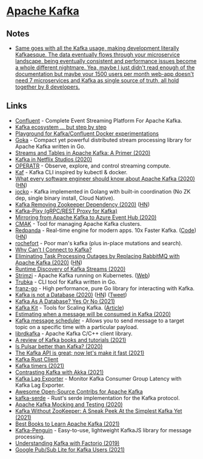 # [Apache Kafka](https://kafka.apache.org/)

## Notes

- [Same goes with all the Kafka usage, making development literally Kafkaesque. The data eventually flows through your microservice landscape, being eventually consistent and performance issues become a whole different nightmare. Yea, maybe I just didn't read enough of the documentation but maybe your 1500 users per month web-app doesn't need 7 microservices and Kafka as single source of truth, all hold together by 8 developers.](https://news.ycombinator.com/item?id=27092326)

## Links

- [Confluent](https://www.confluent.io/) - Complete Event Streaming Platform For Apache Kafka.
- [Kafka ecosystem ... but step by step](https://github.com/framiere/a-kafka-story)
- [Playground for Kafka/Confluent Docker experimentations](https://github.com/vdesabou/kafka-docker-playground)
- [Goka](https://github.com/lovoo/goka) - Compact yet powerful distributed stream processing library for Apache Kafka written in Go.
- [Streams and Tables in Apache Kafka: A Primer (2020)](https://www.confluent.io/blog/kafka-streams-tables-part-1-event-streaming/)
- [Kafka in Netflix Studios (2020)](https://www.confluent.io/blog/how-kafka-is-used-by-netflix/)
- [OPERATR](https://operatr.io/) - Observe, explore, and control streaming compute.
- [Kaf](https://github.com/birdayz/kaf) - Kafka CLI inspired by kubectl & docker.
- [What every software engineer should know about Apache Kafka (2020)](https://www.michael-noll.com/blog/2020/01/16/what-every-software-engineer-should-know-about-apache-kafka-fundamentals/) ([HN](https://news.ycombinator.com/item?id=23206566))
- [jocko](https://github.com/travisjeffery/jocko) - Kafka implemented in Golang with built-in coordination (No ZK dep, single binary install, Cloud Native).
- [Kafka Removing Zookeeper Dependency (2020)](https://www.confluent.io/blog/removing-zookeeper-dependency-in-kafka/) ([HN](https://news.ycombinator.com/item?id=23207377))
- [Kafka-Pixy (gRPC/REST Proxy for Kafka)](https://github.com/mailgun/kafka-pixy)
- [Mirroring from Apache Kafka to Azure Event Hub (2020)](https://strimzi.io/blog/2020/05/14/mirror-kafka-eventhub/)
- [CMAK](https://github.com/yahoo/CMAK) - Tool for managing Apache Kafka clusters.
- [Redpanda](https://vectorized.io/) - Real-time engine for modern apps. 10x Faster Kafka. ([Code](https://github.com/vectorizedio/redpanda)) ([HN](https://news.ycombinator.com/item?id=25075739))
- [rochefort](https://github.com/jackdoe/rochefort) - Poor man's kafka (plus in-place mutations and search).
- [Why Can’t I Connect to Kafka?](https://www.confluent.io/blog/kafka-client-cannot-connect-to-broker-on-aws-on-docker-etc/)
- [Eliminating Task Processing Outages by Replacing RabbitMQ with Apache Kafka (2020)](https://doordash.engineering/2020/09/03/eliminating-task-processing-outages-with-kafka/) ([HN](https://news.ycombinator.com/item?id=24699534))
- [Runtime Discovery of Kafka Streams (2020)](https://www.youtube.com/watch?v=685MVJX9r5M)
- [Strimzi](https://github.com/strimzi/strimzi-kafka-operator) - Apache Kafka running on Kubernetes. ([Web](https://strimzi.io/))
- [Trubka](https://github.com/xitonix/trubka) - CLI tool for Kafka written in Go.
- [franz-go](https://github.com/twmb/franz-go) - High performance, pure Go library for interacting with Kafka.
- [Kafka is not a Database (2020)](https://materialize.com/kafka-is-not-a-database/) ([HN](https://news.ycombinator.com/item?id=25346851)) ([Tweet](https://twitter.com/martinkl/status/1336336852890963977))
- [Kafka As A Database? Yes Or No (2021)](https://davidxiang.com/2021/01/10/kafka-as-a-database/)
- [Kafka Kit](https://github.com/DataDog/kafka-kit) - Tools for Scaling Kafka. ([Article](https://www.datadoghq.com/blog/engineering/introducing-kafka-kit-tools-for-scaling-kafka/))
- [Estimating when a message will be consumed in Kafka (2020)](https://techblog.cdiscount.com/estimating-when-a-message-will-be-consumed-in-kafka/)
- [Kafka message scheduler](https://github.com/etf1/kafka-message-scheduler) - Allows you to send message to a target topic on a specific time with a particular payload.
- [librdkafka](https://github.com/edenhill/librdkafka) - Apache Kafka C/C++ client library.
- [A review of Kafka books and tutorials (2021)](https://stambros.medium.com/the-ultimate-knowledge-trove-2bed285dc23e)
- [Is Pulsar better than Kafka? (2020)](https://www.kai-waehner.de/blog/2020/06/09/apache-kafka-versus-apache-pulsar-event-streaming-comparison-features-myths-explored/)
- [The Kafka API is great; now let's make it fast (2021)](https://vectorized.io/blog/fast-and-safe/)
- [Kafka Rust Client](https://github.com/kafka-rust/kafka-rust)
- [Kafka timers (2021)](https://wgtwo.com/blog/kafka-timers)
- [Contrasting Kafka with Akka (2021)](https://medium.com/swlh/contrasting-kafka-with-akka-ab445eed2165)
- [Kafka Lag Exporter](https://github.com/lightbend/kafka-lag-exporter) - Monitor Kafka Consumer Group Latency with Kafka Lag Exporter.
- [Awesome Open-Source Contribs for Apache Kafka](https://github.com/streamthoughts/awesome-opensource-contribs-kafka)
- [kafka-serde](https://github.com/DataDog/kafka-serde) - Rust's serde implementation for the Kafka protocol.
- [Apache Kafka Mocking and Testing (2020)](https://microcks.io/blog/apache-kafka-mocking-testing/)
- [Kafka Without ZooKeeper: A Sneak Peek At the Simplest Kafka Yet (2021)](https://www.confluent.io/blog/kafka-without-zookeeper-a-sneak-peek/)
- [Best Books to Learn Apache Kafka (2021)](https://1900jwatson.medium.com/the-best-books-to-learn-apache-kafka-b808f9be43d9)
- [Kafka-Penguin](https://github.com/oslabs-beta/kafka-penguin) - Easy-to-use, lightweight KafkaJS library for message processing.
- [Understanding Kafka with Factorio (2019)](https://ruurtjan.medium.com/understanding-kafka-with-factorio-74e8fc9bf181)
- [Google Pub/Sub Lite for Kafka Users (2021)](https://medium.com/google-cloud/google-pub-sub-lite-for-kafka-users-dec8a7cfc5e5)

